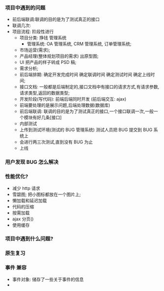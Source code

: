 ### 项目中遇到的问题
- 前后端联调:联调的目的是为了测试真正的接口 
- 联调几次:
- 项目流程: 阶段性进行
    - 项目分类: 挣钱 管理系统
        - 管理系统: OA 管理系统, CRM 管理系统, 订单管理系统;
    - 市场运营(需求);
    - 产品经理(整体规划项目的需求) 出原型图;
    - UI 把产品的样子转成 PSD 稿;
    - 需求分析;
    - 前后端排期: 确定开发完成时间 确定联调时间 确定测试时间 确定上线时间;
    - 接口文档: 一般都是后端制定的,接口文档中有接口的请求方式,有请求参数,请求类型,返回的数据类型;
    - 开发阶段(写代码): 前端后端同时开发 (前后端交互: ajax) 
    - 前端要处理的是展示问题,后端处理数据(数据库)
    - 前后端联调: 联调的目的是为了测试真正的接口,一个接口联调一次,一般一个模块有好几条[接口]
    - 内部测试
    - 上传到测试环境(测试的 BUG 管理系统) 测试人员把  BUG 提交到 BUG 系统上
    - 会进行两三次测试,直到没有 BUG 为止
    - 上线

### 用户发现 BUG 怎么解决

### 性能优化?
- 减少 http 请求
- 雪碧图; 把小图标都放在一个图片上;
- 懒加载和延迟加载
- 代码的压缩
- 按需加载
- ajax 分页()
- 使用缓存

### 项目中遇到什么问题?

### 原生复习

### 事件 兼容
- 事件对象: 储存了一些关于事件的信息
- 